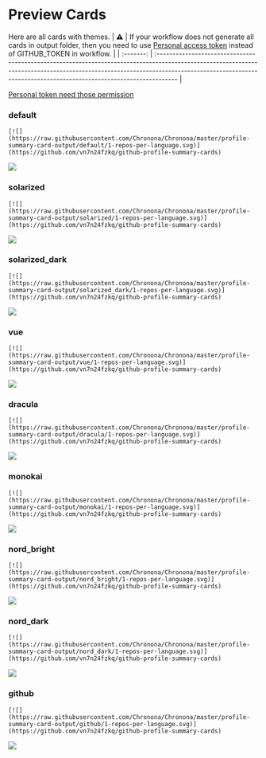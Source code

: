 
# Preview Cards

Here are all cards with themes.
| :warning: | If your workflow does not generate all cards in output folder, then you need to use [Personal access token](https://docs.github.com/en/actions/configuring-and-managing-workflows/creating-and-storing-encrypted-secrets) instead of GITHUB_TOKEN in workflow. |
| :-------: | :------------------------------------------------------------------------------------------------------------------------------------------------------------------------------------------------------------------------------------------------ |

[Personal token need those permission](https://github.com/vn7n24fzkq/github-profile-summary-cards/wiki/Personal-access-token-permissions)


### default


```
[![](https://raw.githubusercontent.com/Chronona/Chronona/master/profile-summary-card-output/default/1-repos-per-language.svg)](https://github.com/vn7n24fzkq/github-profile-summary-cards)
```
![](https://raw.githubusercontent.com/Chronona/Chronona/master/profile-summary-card-output/default/1-repos-per-language.svg)


### solarized


```
[![](https://raw.githubusercontent.com/Chronona/Chronona/master/profile-summary-card-output/solarized/1-repos-per-language.svg)](https://github.com/vn7n24fzkq/github-profile-summary-cards)
```
![](https://raw.githubusercontent.com/Chronona/Chronona/master/profile-summary-card-output/solarized/1-repos-per-language.svg)


### solarized_dark


```
[![](https://raw.githubusercontent.com/Chronona/Chronona/master/profile-summary-card-output/solarized_dark/1-repos-per-language.svg)](https://github.com/vn7n24fzkq/github-profile-summary-cards)
```
![](https://raw.githubusercontent.com/Chronona/Chronona/master/profile-summary-card-output/solarized_dark/1-repos-per-language.svg)


### vue


```
[![](https://raw.githubusercontent.com/Chronona/Chronona/master/profile-summary-card-output/vue/1-repos-per-language.svg)](https://github.com/vn7n24fzkq/github-profile-summary-cards)
```
![](https://raw.githubusercontent.com/Chronona/Chronona/master/profile-summary-card-output/vue/1-repos-per-language.svg)


### dracula


```
[![](https://raw.githubusercontent.com/Chronona/Chronona/master/profile-summary-card-output/dracula/1-repos-per-language.svg)](https://github.com/vn7n24fzkq/github-profile-summary-cards)
```
![](https://raw.githubusercontent.com/Chronona/Chronona/master/profile-summary-card-output/dracula/1-repos-per-language.svg)


### monokai


```
[![](https://raw.githubusercontent.com/Chronona/Chronona/master/profile-summary-card-output/monokai/1-repos-per-language.svg)](https://github.com/vn7n24fzkq/github-profile-summary-cards)
```
![](https://raw.githubusercontent.com/Chronona/Chronona/master/profile-summary-card-output/monokai/1-repos-per-language.svg)


### nord_bright


```
[![](https://raw.githubusercontent.com/Chronona/Chronona/master/profile-summary-card-output/nord_bright/1-repos-per-language.svg)](https://github.com/vn7n24fzkq/github-profile-summary-cards)
```
![](https://raw.githubusercontent.com/Chronona/Chronona/master/profile-summary-card-output/nord_bright/1-repos-per-language.svg)


### nord_dark


```
[![](https://raw.githubusercontent.com/Chronona/Chronona/master/profile-summary-card-output/nord_dark/1-repos-per-language.svg)](https://github.com/vn7n24fzkq/github-profile-summary-cards)
```
![](https://raw.githubusercontent.com/Chronona/Chronona/master/profile-summary-card-output/nord_dark/1-repos-per-language.svg)


### github


```
[![](https://raw.githubusercontent.com/Chronona/Chronona/master/profile-summary-card-output/github/1-repos-per-language.svg)](https://github.com/vn7n24fzkq/github-profile-summary-cards)
```
![](https://raw.githubusercontent.com/Chronona/Chronona/master/profile-summary-card-output/github/1-repos-per-language.svg)

